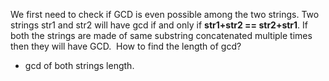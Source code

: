 We first need to check if GCD is even possible among the two strings.
Two strings str1 and str2 will have gcd if and only if **str1+str2 == str2+str1**.
If both the strings are made of same substring concatenated multiple times then they will have GCD.
​
How to find the length of gcd?
- gcd of both strings length.